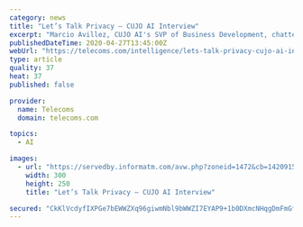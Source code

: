 ```yaml
---
category: news
title: "Let’s Talk Privacy — CUJO AI Interview"
excerpt: "Marcio Avillez, CUJO AI's SVP of Business Development, chatted to Telecoms.com about a range of topics on privacy, from third-party trackers to consumers' concerns about social media and many things in between."
publishedDateTime: 2020-04-27T13:45:00Z
webUrl: "https://telecoms.com/intelligence/lets-talk-privacy-cujo-ai-interview/"
type: article
quality: 37
heat: 37
published: false

provider:
  name: Telecoms
  domain: telecoms.com

topics:
  - AI

images:
  - url: "https://servedby.informatm.com/avw.php?zoneid=1472&cb=1420915497594&n=a5477f91"
    width: 300
    height: 250
    title: "Let’s Talk Privacy — CUJO AI Interview"

secured: "CkKlVcdyfIXPGe7bEWWZXq96giwmNbl9bWWZI7EYAP9+1b0DXmcNHqgDmFmGftsG8jv9iChAdnih3ljrYkrnjb9eh1XNTZbyxtZuUgKo3RwFDK6Ac6s5Zi3t2yiEonUnP6ynGoda/MVtyvNZEbh0CbydmvgUzv2FRZYRFsVOwp32n8e5y0rR9q1hUIePIl8+XywpDKRwCUJvgVUJuL2aAaREcvxTDmIGG0d9MTpttl6ShE8ZxwNAmlVeE6m+TfLJPqVSMu0aqRvbsWbyqo50ERXEzsRV3ti8g1pXf/TW72ntWyjExK5sZM2CwQhm9lli;Nz9Hns+VcDwNao/iym978w=="
---
```



